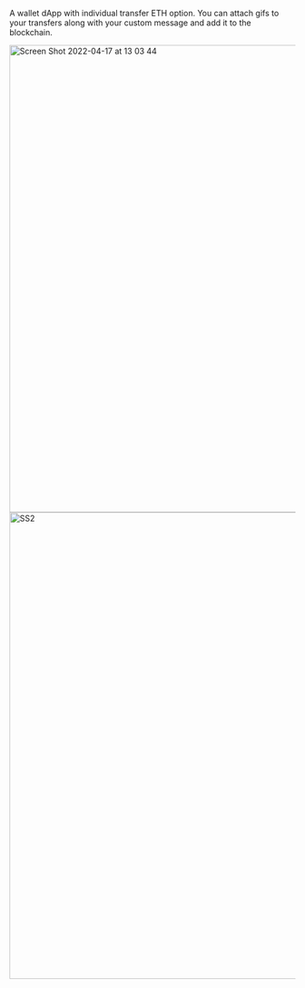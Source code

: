 A wallet dApp with individual transfer ETH option. You can attach gifs to your transfers along with your custom message and add it to the blockchain.

<img width="824" alt="Screen Shot 2022-04-17 at 13 03 44" src="https://user-images.githubusercontent.com/99912633/163709854-e1525109-61ea-4afd-a682-b5158af98a38.png">


<img width="823" alt="SS2" src="https://user-images.githubusercontent.com/99912633/163709522-68a3ff5d-c5c4-4e28-b549-99469e68a74c.png">
